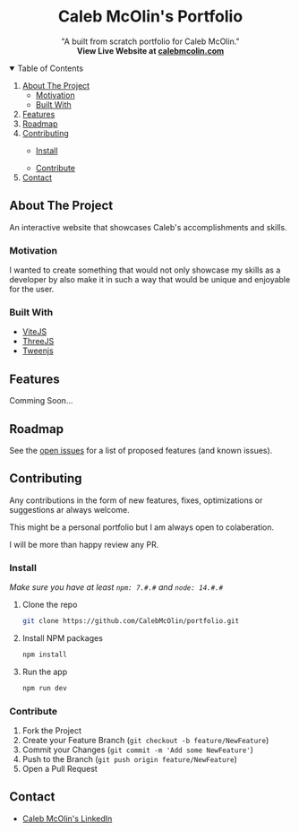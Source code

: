 <!-- PROJECT NAME -->
<p align="center">
  <h1 align="center">Caleb McOlin's Portfolio</h1>
  <p align="center">
    "A built from scratch portfolio for Caleb McOlin."
    <br />
    <strong>View Live Website at <a href="http://calebmcolin.com/">calebmcolin.com</a></strong>
    <br />
  </p>
</p>

<!-- TABLE OF CONTENTS -->
<details open="open">
  <summary>Table of Contents</summary>
  <ol>
    <li>
      <a href="#about-the-project">About The Project</a>
      <ul>
        <li><a href="#motivation">Motivation</a></li>
      </ul>
      <ul>
        <li><a href="#built-with">Built With</a></li>
      </ul>
    </li>
    <li><a href="#features">Features</a></li>
    <li><a href="#roadmap">Roadmap</a></li>
    <li><a href="#contributing">Contributing</a></li>
      <ul>
        <li><a href="#install">Install</a></li>
      </ul>
      <ul>
        <li><a href="#Contribute">Contribute</a></li>
      </ul>
    <li><a href="#contact">Contact</a></li>
  </ol>
</details>

<!-- ABOUT THE PROJECT -->
## About The Project

An interactive website that showcases Caleb's accomplishments and skills. 

### Motivation

I wanted to create something that would not only showcase my skills as a developer by also make it in such a way that would be unique and enjoyable for the user.

### Built With

- [ViteJS](https://vitejs.dev/)
- [ThreeJS](https://threejs.org/)
- [Tweenjs](https://github.com/tweenjs/tween.js/)
   
<!-- Features -->
## Features

Comming Soon...

<!-- ROADMAP -->
## Roadmap

See the [open issues](https://github.com/CalebMcOlin/portfolio/issues) for a list of proposed features (and known issues).

<!-- CONTRIBUTING -->
## Contributing

Any contributions in the form of new features, fixes, optimizations or suggestions ar always welcome.

This might be a personal portfolio but I am always open to colaberation.

I will be more than happy review any PR.

### Install

_Make sure you have at least `npm: 7.#.#` and `node: 14.#.#`_

1. Clone the repo
   ```sh
   git clone https://github.com/CalebMcOlin/portfolio.git
   ```
2. Install NPM packages
   ```sh
   npm install
   ```
3. Run the app
   ```sh
   npm run dev
   ```

### Contribute

1. Fork the Project
2. Create your Feature Branch (`git checkout -b feature/NewFeature`)
3. Commit your Changes (`git commit -m 'Add some NewFeature'`)
4. Push to the Branch (`git push origin feature/NewFeature`)
5. Open a Pull Request

<!-- CONTACT -->
## Contact

- [Caleb McOlin's LinkedIn](https://www.linkedin.com/in/calebmcolin/)
